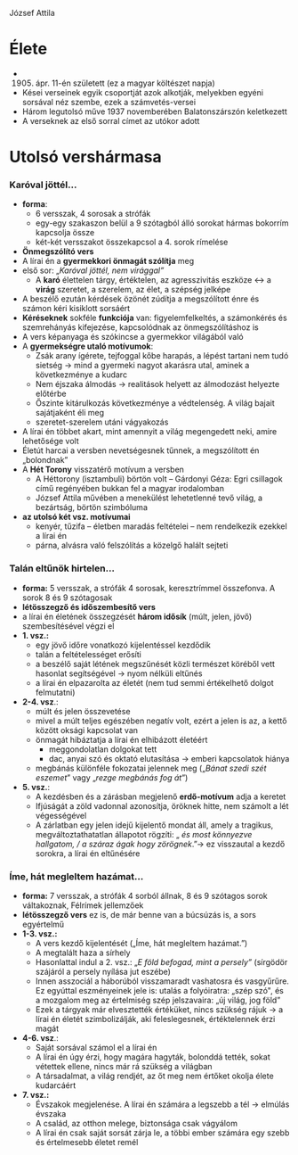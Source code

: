 József Attila
# Élete

- 1905. ápr. 11-én született (ez a magyar költészet napja)
- Kései verseinek egyik csoportját azok alkotják, melyekben egyéni sorsával néz szembe, ezek a számvetés-versei
- Három legutolsó műve 1937 novemberében Balatonszárszón keletkezett
- A verseknek az első sorral címet az utókor adott

# Utolsó vershármasa

### Karóval jöttél...

- **forma**:
	- 6 versszak, 4 sorosak a strófák
	- egy-egy szakaszon belül a 9 szótagból álló sorokat hármas bokorrím kapcsolja össze
	- két-két versszakot összekapcsol a 4. sorok rímelése
- **Önmegszólító vers**
- A lírai én a **gyermekkori önmagát szólítja** meg
- első sor: „_Karóval jöttél, nem virággal”_
	- A **karó** élettelen tárgy, értéktelen, az agresszivitás eszköze ↔ a **virág** szeretet, a szerelem, az élet, a szépség jelképe
- A beszélő ezután kérdések özönét zúdítja a megszólított énre és számon kéri kisiklott sorsáért
- **Kéréseknek** sokféle **funkciója** van: figyelemfelkeltés, a számonkérés és szemrehányás kifejezése, kapcsolódnak az önmegszólításhoz is
- A vers képanyaga és szókincse a gyermekkor világából való
- A **gyermekségre utaló motívumok**:
	- Zsák arany ígérete, tejfoggal kőbe harapás, a lépést tartani nem tudó sietség → mind a gyermeki nagyot akarásra utal, aminek a következménye a kudarc
	- Nem éjszaka álmodás -> realitások helyett az álmodozást helyezte előtérbe
	- Őszinte kitárulkozás következménye a védtelenség. A világ bajait sajátjaként éli meg
	- szeretet-szerelem utáni vágyakozás
- A lírai én többet akart, mint amennyit a világ megengedett neki, amire lehetősége volt
- Életút harcai a versben nevetségesnek tűnnek, a megszólított én „bolondnak”
- A **Hét Torony** visszatérő motívum a versben
	- A Héttorony (isztambuli) börtön volt – Gárdonyi Géza: Egri csillagok című regényében bukkan fel a magyar irodalomban
	- József Attila művében a menekülést lehetetlenné tevő világ, a bezártság, börtön szimbóluma
- **az utolsó két vsz. motívumai**
	- kenyér, tűzifa – életben maradás feltételei – nem rendelkezik ezekkel a lírai én
	- párna, alvásra való felszólítás a közelgő halált sejteti

### Talán eltűnök hirtelen…

- **forma:** 5 versszak, a strófák 4 sorosak, keresztrímmel összefonva. A sorok 8 és 9 szótagosak
- **létösszegző és időszembesítő vers**
- a lírai én életének összegzését **három idősík** (múlt, jelen, jövő) szembesítésével végzi el
- **1. vsz.:**
	- egy jövő időre vonatkozó kijelentéssel kezdődik
	- talán a feltételességet erősíti
	- a beszélő saját létének megszűnését közli természet köréből vett hasonlat segítségével -> nyom nélküli eltűnés
	- a lírai én elpazarolta az életét (nem tud semmi értékelhető dolgot felmutatni)
- **2-4. vsz**.:
	- múlt és jelen összevetése
	- mivel a múlt teljes egészében negatív volt, ezért a jelen is az, a kettő között oksági kapcsolat van
	- önmagát hibáztatja a lírai én elhibázott életéért
		- meggondolatlan dolgokat tett
		- dac, anyai szó és oktató elutasítása → emberi kapcsolatok hiánya
	- megbánás különféle fokozatai jelennek meg („_Bánat szedi szét eszemet_” vagy „_rezge megbánás fog át_”)
- **5. vsz.**:
	- A kezdésben és a zárásban megjelenő **erdő-motívum** adja a keretet
	- Ifjúságát a zöld vadonnal azonosítja, öröknek hitte, nem számolt a lét végességével
	- A zárlatban egy jelen idejű kijelentő mondat áll, amely a tragikus, megváltoztathatatlan állapotot rögzíti: „ _és most könnyezve hallgatom, / a száraz ágak hogy zörögnek_.”→ ez visszautal a kezdő sorokra, a lírai én eltűnésére

### Íme, hát megleltem hazámat…

- **forma:** 7 versszak, a strófák 4 sorból állnak, 8 és 9 szótagos sorok váltakoznak, Félrímek jellemzőek
- **létösszegző vers** ez is, de már benne van a búcsúzás is, a sors egyértelmű
- **1-3. vsz.:**
	- A vers kezdő kijelentését („Íme, hát megleltem hazámat.”)
	- A megtalált haza a sírhely
	- Hasonlattal indul a 2. vsz.: „_E föld befogad, mint a persely”_ (sírgödör szájáról a persely nyílása jut eszébe)
	- Innen asszociál a háborúból visszamaradt vashatosra és vasgyűrűre. Ez egyúttal eszményeinek jele is: utalás a folyóiratra: „szép szó", és a mozgalom meg az értelmiség szép jelszavaira: „új világ, jog föld”
	- Ezek a tárgyak már elvesztették értéküket, nincs szükség rájuk → a lírai én életét szimbolizálják, aki feleslegesnek, értéktelennek érzi magát
- **4-6. vsz**.: 
	- Saját sorsával számol el a lírai én
	- A lírai én úgy érzi, hogy magára hagyták, bolonddá tették, sokat vétettek ellene, nincs már rá szükség a világban
	- A társadalmat, a világ rendjét, az őt meg nem értőket okolja élete kudarcáért
- **7. vsz.:**
	- Évszakok megjelenése. A lírai én számára a legszebb a tél -> elmúlás évszaka
	- A család, az otthon melege, biztonsága csak vágyálom
	- A lírai én csak saját sorsát zárja le, a többi ember számára egy szebb és értelmesebb életet remél

